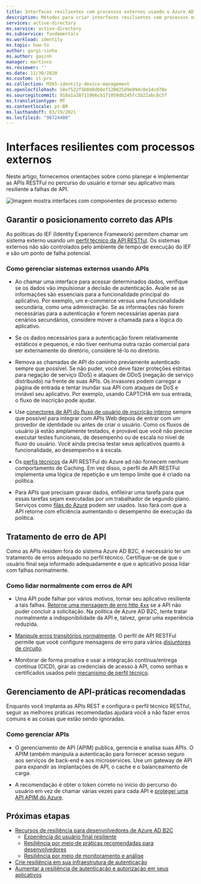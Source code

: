 ```yaml
---
title: Interfaces resilientes com processos externos usando o Azure AD B2C | Microsoft Docs
description: Métodos para criar interfaces resilientes com processos externos
services: active-directory
ms.service: active-directory
ms.subservice: fundamentals
ms.workload: identity
ms.topic: how-to
author: gargi-sinha
ms.author: gasinh
manager: martinco
ms.reviewer: ''
ms.date: 11/30/2020
ms.custom: it-pro
ms.collection: M365-identity-device-management
ms.openlocfilehash: 58ef522f5b048db0ef120625d9e894c8e14c070e
ms.sourcegitcommit: 910a1a38711966cb171050db245fc3b22abc8c5f
ms.translationtype: MT
ms.contentlocale: pt-BR
ms.lasthandoff: 03/19/2021
ms.locfileid: "98724400"
---
```

# <a name="resilient-interfaces-with-external-processes"></a>Interfaces resilientes com processos externos

Neste artigo, fornecemos orientações sobre como planejar e implementar as APIs RESTFul no percurso do usuário e tornar seu aplicativo mais resiliente a falhas de API.

![Imagem mostra interfaces com componentes de processo externo](media/resilient-external-processes/external-processes-architecture.png)

## <a name="ensure-correct-placement-of-the-apis"></a>Garantir o posicionamento correto das APIs

As políticas do IEF (Identity Experience Framework) permitem chamar um sistema externo usando um [perfil técnico da API RESTful](../../active-directory-b2c/restful-technical-profile.md). Os sistemas externos não são controlados pelo ambiente de tempo de execução do IEF e são um ponto de falha potencial.

### <a name="how-to-manage-external-systems-using-apis"></a>Como gerenciar sistemas externos usando APIs

- Ao chamar uma interface para acessar determinados dados, verifique se os dados vão impulsionar a decisão de autenticação. Avalie se as informações são essenciais para a funcionalidade principal do aplicativo. Por exemplo, um e-commerce versus uma funcionalidade secundária, como uma administração. Se as informações não forem necessárias para a autenticação e forem necessárias apenas para cenários secundários, considere mover a chamada para a lógica do aplicativo.

- Se os dados necessários para a autenticação forem relativamente estáticos e pequenos, e não tiver nenhuma outra razão comercial para ser externamente do diretório, considere tê-lo no diretório.

- Remova as chamadas de API do caminho previamente autenticado sempre que possível. Se não puder, você deve fazer proteções estritas para negação de serviço (DoS) e ataques de DDoS (negação de serviço distribuído) na frente de suas APIs. Os invasores podem carregar a página de entrada e tentar inundar sua API com ataques de DoS e inviável seu aplicativo. Por exemplo, usando CAPTCHA em sua entrada, o fluxo de inscrição pode ajudar.

- Use [conectores de API do fluxo de usuário de inscrição interno](../../active-directory-b2c/api-connectors-overview.md) sempre que possível para integrar com APIs Web depois de entrar com um provedor de identidade ou antes de criar o usuário. Como os fluxos de usuário já estão amplamente testados, é provável que você não precise executar testes funcionais, de desempenho ou de escala no nível de fluxo do usuário. Você ainda precisa testar seus aplicativos quanto à funcionalidade, ao desempenho e à escala.

- Os [perfis técnicos](../../active-directory-b2c/restful-technical-profile.md) da API RESTFul do Azure ad não fornecem nenhum comportamento de Caching. Em vez disso, o perfil de API RESTFul implementa uma lógica de repetição e um tempo limite que é criado na política.

- Para APIs que precisam gravar dados, enfileirar uma tarefa para que essas tarefas sejam executadas por um trabalhador de segundo plano. Serviços como [filas do Azure](../../storage/queues/storage-queues-introduction.md) podem ser usados. Isso fará com que a API retorne com eficiência aumentando o desempenho de execução da política.  

## <a name="api-error-handling"></a>Tratamento de erro de API

Como as APIs residem fora do sistema Azure AD B2C, é necessário ter um tratamento de erros adequado no perfil técnico. Certifique-se de que o usuário final seja informado adequadamente e que o aplicativo possa lidar com falhas normalmente.

### <a name="how-to-gracefully-handle-api-errors"></a>Como lidar normalmente com erros de API

- Uma API pode falhar por vários motivos, tornar seu aplicativo resiliente a tais falhas. [Retorne uma mensagem de erro http 4xx](../../active-directory-b2c/restful-technical-profile.md#returning-validation-error-message) se a API não puder concluir a solicitação. Na política de Azure AD B2C, tente tratar normalmente a indisponibilidade da API e, talvez, gerar uma experiência reduzida.

- [Manipule erros transitórios normalmente](../../active-directory-b2c/restful-technical-profile.md#error-handling). O perfil de API RESTFul permite que você configure mensagens de erro para vários [disjuntores de circuito](/azure/architecture/patterns/circuit-breaker).

- Monitorar de forma proativa e usar a integração contínua/entrega contínua (CICD), girar as credenciais de acesso à API, como senhas e certificados usados pelo [mecanismo de perfil técnico](../../active-directory-b2c/restful-technical-profile.md).

## <a name="api-management---best-practices"></a>Gerenciamento de API-práticas recomendadas

Enquanto você implanta as APIs REST e configura o perfil técnico RESTful, seguir as melhores práticas recomendadas ajudará você a não fazer erros comuns e as coisas que estão sendo ignoradas.

### <a name="how-to-manage-apis"></a>Como gerenciar APIs

- O gerenciamento de API (APIM) publica, gerencia e analisa suas APIs. O APIM também manipula a autenticação para fornecer acesso seguro aos serviços de back-end e aos microservices. Use um gateway de API para expandir as implantações de API, o cache e o balanceamento de carga.

- A recomendação é obter o token correto no início do percurso do usuário em vez de chamar várias vezes para cada API e [proteger uma API APIM do Azure](../../active-directory-b2c/secure-api-management.md?tabs=app-reg-ga).

## <a name="next-steps"></a>Próximas etapas

- [Recursos de resiliência para desenvolvedores de Azure AD B2C](resilience-b2c.md)
  - [Experiência do usuário final resiliente](resilient-end-user-experience.md)
  - [Resiliência por meio de práticas recomendadas para desenvolvedores](resilience-b2c-developer-best-practices.md)
  - [Resiliência por meio de monitoramento e análise](resilience-with-monitoring-alerting.md)
- [Crie resiliência em sua infraestrutura de autenticação](resilience-in-infrastructure.md)
- [Aumentar a resiliência de autenticação e autorização em seus aplicativos](resilience-app-development-overview.md)